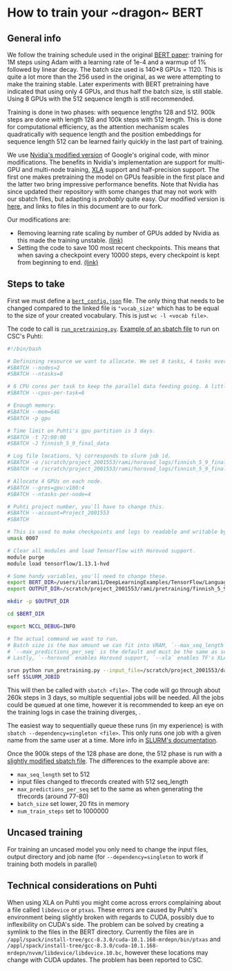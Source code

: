 # How to train your ~dragon~ BERT

## General info

We follow the training schedule used in the original [BERT paper](https://arxiv.org/abs/1810.04805): training for 1M steps using Adam with a learning rate of 1e-4 and a warmup of 1% followed by linear decay. The batch size used is 140\*8 GPUs = 1120. This is quite a lot more than the 256 used in the original, as we were attempting to make the training stable. Later experiments with BERT pretraining have indicated that using only 4 GPUs, and thus half the batch size, is still stable. Using 8 GPUs with the 512 sequence length is still recommended.

Training is done in two phases: with sequence lengths 128 and 512. 900k steps are done with length 128 and 100k steps with 512 length. This is done for computational efficiency, as the attention mechanism scales quadratically with sequence length and the position embeddings for sequence length 512 can be learned fairly quickly in the last part of training.

We use [Nvidia's modified version](https://github.com/NVIDIA/DeepLearningExamples/tree/master/TensorFlow/LanguageModeling/BERT) of Google's original code, with minor modifications. The benefits in Nvidia's implementation are support for multi-GPU and multi-node training, [XLA](https://www.tensorflow.org/xla) support and half-precision support. The first one makes pretraining the model on GPUs feasible in the first place and the latter two bring impressive performance benefits. Note that Nvidia has since updated their repository with some changes that may not work with our sbatch files, but adapting is *probably* quite easy. Our modified version is [here](https://github.com/haamis/DeepLearningExamples_FinBERT/tree/master/TensorFlow/LanguageModeling/BERT_nonscaling), and links to files in this document are to our fork.

Our modifications are:
  * Removing learning rate scaling by number of GPUs added by Nvidia as this made the training unstable. [(link)](https://github.com/haamis/DeepLearningExamples_FinBERT/blob/master/TensorFlow/LanguageModeling/BERT_nonscaling/run_pretraining.py#L492)
  * Setting the code to save 100 most recent checkpoints. This means that when saving a checkpoint every 10000 steps, every checkpoint is kept from beginning to end. [(link)](https://github.com/haamis/DeepLearningExamples_FinBERT/blob/master/TensorFlow/LanguageModeling/BERT_nonscaling/run_pretraining.py#L481)

## Steps to take

First we must define a [`bert_config.json`](https://github.com/haamis/DeepLearningExamples_FinBERT/blob/master/TensorFlow/LanguageModeling/BERT_nonscaling/bert_config.json) file. The only thing that needs to be changed compared to the linked file is `"vocab_size"` which has to be equal to the size of your created vocabulary. This is just `wc -l <vocab file>`.

The code to call is [`run_pretraining.py`](https://github.com/haamis/DeepLearningExamples_FinBERT/blob/master/TensorFlow/LanguageModeling/BERT_nonscaling/run_pretraining.py). [Example of an sbatch file](../nlpl_tutorial/finnish_5_9_final_data.sbatch) to run on CSC's Puhti:

```bash
#!/bin/bash

# Definining resource we want to allocate. We set 8 tasks, 4 tasks over 2 nodes as we have 4 GPUs per node.
#SBATCH --nodes=2
#SBATCH --ntasks=8

# 6 CPU cores per task to keep the parallel data feeding going. A little overkill, but CPU time is very cheap compared to GPU time.
#SBATCH --cpus-per-task=6

# Enough memory.
#SBATCH --mem=64G
#SBATCH -p gpu

# Time limit on Puhti's gpu partition is 3 days.
#SBATCH -t 72:00:00
#SBATCH -J finnish_5_9_final_data

# Log file locations, %j corresponds to slurm job id.
#SBATCH -o /scratch/project_2001553/rami/horovod_logs/finnish_5_9_final_data_out-%j.txt
#SBATCH -e /scratch/project_2001553/rami/horovod_logs/finnish_5_9_final_data_err-%j.txt

# Allocate 4 GPUs on each node.
#SBATCH --gres=gpu:v100:4
#SBATCH --ntasks-per-node=4

# Puhti project number, you'll have to change this.
#SBATCH --account=Project_2001553
#SBATCH

# This is used to make checkpoints and logs to readable and writable by other members in the project.
umask 0007

# Clear all modules and load Tensorflow with Horovod support.
module purge
module load tensorflow/1.13.1-hvd

# Some handy variables, you'll need to change these.
export BERT_DIR=/users/ilorami1/DeepLearningExamples/TensorFlow/LanguageModeling/BERT_nonscaling/
export OUTPUT_DIR=/scratch/project_2001553/rami/pretraining/finnish_5_9_final_data/

mkdir -p $OUTPUT_DIR

cd $BERT_DIR

export NCCL_DEBUG=INFO

# The actual command we want to run.
# Batch size is the max amount we can fit into VRAM, `--max_seq_length` is 128 for the first part of the training.
# `--max_predictions_per_seq` is the default and must be the same as set in the tfrecord generation.
# Lastly, `--horovod` enables Horovod support, `--xla` enables TF's XLA JIT and `--use_fp16` enables support for mixed-precision training.

srun python run_pretraining.py --input_file=/scratch/project_2001553/data-sep-2019/finnish/tfrecords/cased/128/* --output_dir=$OUTPUT_DIR --do_train=True --do_eval=False --bert_config_file=$BERT_DIR/finnish_main_config_50k.json --train_batch_size=140 --max_seq_length=128 --max_predictions_per_seq=20 --num_train_steps=900000 --num_warmup_steps=9000 --learning_rate=1e-4 --horovod --use_xla --use_fp16
seff $SLURM_JOBID
```

This will then be called with `sbatch <file>`. The code will go through about 260k steps in 3 days, so multiple sequential jobs will be needed. All the jobs could be queued at one time, however it is recommended to keep an eye on the training logs in case the training diverges, .

The easiest way to sequentially queue these runs (in my experience) is with `sbatch --dependency=singleton <file>`. This only runs one job with a given name from the same user at a time. More info in [SLURM's documentation](https://slurm.schedmd.com/sbatch.html).

Once the 900k steps of the 128 phase are done, the 512 phase is run with a [slightly modified sbatch file](../nlpl_tutorial/finnish_5_9_final_data_512.sbatch). The differences to the example above are:
  * `max_seq_length` set to 512
  * input files changed to tfrecords created with 512 seq_length
  * `max_predictions_per_seq` set to the same as when generating the tfrecords (around 77-80)
  * `batch_size` set lower, 20 fits in memory
  * `num_train_steps` set to 1000000

## Uncased training
For training an uncased model you only need to change the input files, output directory and job name (for `--dependency=singleton` to work if training both models in parallel)

## Technical considerations on Puhti
When using XLA on Puhti you might come across errors complaining about a file called `libdevice` or `ptxas`. These errors are caused by Puhti's environment being slightly broken with regards to CUDA, possibly due to inflexibility on CUDA's side. The problem can be solved by creating a symlink to the files in the BERT directory. Currently the files are in `/appl/spack/install-tree/gcc-8.3.0/cuda-10.1.168-mrdepn/bin/ptxas` and `/appl/spack/install-tree/gcc-8.3.0/cuda-10.1.168-mrdepn/nvvm/libdevice/libdevice.10.bc`, however these locations may change with CUDA updates. The problem has been reported to CSC.
